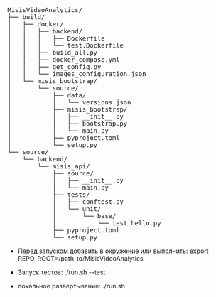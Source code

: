 <pre>
MisisVideoAnalytics/
├── build/
│   ├── docker/
│   │   ├── backend/
│   │   │   ├── Dockerfile
│   │   │   └── test.Dockerfile
│   │   ├── build_all.py
│   │   ├── docker_compose.yml
│   │   ├── get_config.py
│   │   └── images_configuration.json
│   └── misis_bootstrap/
│       └── source/
│           ├── data/
│           │   └── versions.json
│           ├── misis_bootstrap/
│           │   ├── __init__.py
│           │   ├── bootstrap.py
│           │   └── main.py
│           ├── pyproject.toml
│           └── setup.py
└── source/
    └── backend/
        └── misis_api/
            ├── source/
            │   ├── __init__.py
            │   └── main.py
            ├── tests/
            │   ├── conftest.py
            │   └── unit/
            │       └── base/
            │           └── test_hello.py
            ├── pyproject.toml
            └── setup.py
</pre>


- Перед запуском добавить в окружение или выполнить:
export REPO_ROOT=/path_to/MisisVideoAnalytics

- Запуск тестов:
./run.sh --test

- локальное развёртывание:
./run.sh